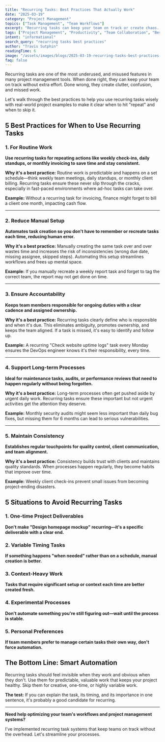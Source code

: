 ```yaml
---
title: "Recurring Tasks: Best Practices That Actually Work"
date: "2025-03-19"
category: "Project Management"
topics: ["Task Management", "Team Workflows"]
excerpt: "Recurring tasks can keep your team on track or create chaos. Here's how to use them wisely with real-world examples of what works and what doesn't."
tags: ["Project Management", "Productivity", "Team Collaboration", "Best Practices"]
intent: "informational"
search_query: "recurring tasks best practices"
author: "Travis Sutphin"
readingTime: 6
image: "/assets/images/blogs/2025-03-19-recurring-tasks-best-practices-that-actually-work.png"
faq: false
---
```


Recurring tasks are one of the most underused, and misused features in many project management tools. When done right, they can keep your team on track without extra effort. Done wrong, they create clutter, confusion, and missed work.

Let's walk through the best practices to help you use recurring tasks wisely with real-world project examples to make it clear when to hit "repeat" and when to skip it.

## 5 Best Practices for When to Use Recurring Tasks

### 1. For Routine Work
**Use recurring tasks for repeating actions like weekly check-ins, daily standups, or monthly invoicing to save time and stay consistent.**

**Why it's a best practice:** Routine work is predictable and happens on a set schedule—think weekly team meetings, daily standups, or monthly client billing. Recurring tasks ensure these never slip through the cracks, especially in fast-paced environments where ad-hoc tasks can take over.

**Example:** Without a recurring task for invoicing, finance might forget to bill a client one month, impacting cash flow.

---

### 2. Reduce Manual Setup
**Automates task creation so you don't have to remember or recreate tasks each time, reducing human error.**

**Why it's a best practice:** Manually creating the same task over and over wastes time and increases the risk of inconsistencies (wrong due date, missing assignee, skipped steps). Automating this setup streamlines workflows and frees up mental space.

**Example:** If you manually recreate a weekly report task and forget to tag the correct team, the report may not get done on time.

---

### 3. Ensure Accountability
**Keeps team members responsible for ongoing duties with a clear cadence and assigned ownership.**

**Why it's a best practice:** Recurring tasks clearly define who is responsible and when it's due. This eliminates ambiguity, promotes ownership, and keeps the team aligned. If a task is missed, it's easy to identify and follow up.

**Example:** A recurring "Check website uptime logs" task every Monday ensures the DevOps engineer knows it's their responsibility, every time.

---

### 4. Support Long-term Processes
**Ideal for maintenance tasks, audits, or performance reviews that need to happen regularly without being forgotten.**

**Why it's a best practice:** Long-term processes often get pushed aside by urgent daily work. Recurring tasks ensure these important but not urgent activities get the attention they deserve.

**Example:** Monthly security audits might seem less important than daily bug fixes, but missing them for 6 months can lead to serious vulnerabilities.

---

### 5. Maintain Consistency
**Establishes regular touchpoints for quality control, client communication, and team alignment.**

**Why it's a best practice:** Consistency builds trust with clients and maintains quality standards. When processes happen regularly, they become habits that improve over time.

**Example:** Weekly client check-ins prevent small issues from becoming project-ending disasters.

## 5 Situations to Avoid Recurring Tasks

### 1. One-time Project Deliverables
**Don't make "Design homepage mockup" recurring—it's a specific deliverable with a clear end.**

### 2. Variable Timing Tasks
**If something happens "when needed" rather than on a schedule, manual creation is better.**

### 3. Context-Heavy Work
**Tasks that require significant setup or context each time are better created fresh.**

### 4. Experimental Processes
**Don't automate something you're still figuring out—wait until the process is stable.**

### 5. Personal Preferences
**If team members prefer to manage certain tasks their own way, don't force automation.**

## The Bottom Line: Smart Automation

Recurring tasks should feel invisible when they work and obvious when they don't. Use them for predictable, valuable work that keeps your project healthy. Skip them for creative, one-time, or highly variable work.

**The test:** If you can explain the task, its timing, and its importance in one sentence, it's probably a good candidate for recurring.

---

**Need help optimizing your team's workflows and project management systems?**

I've implemented recurring task systems that keep teams on track without the overhead. Let's streamline your processes.